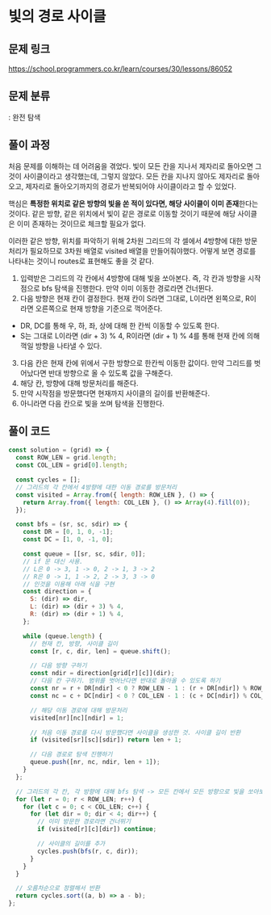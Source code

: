 # 빛의 경로 사이클

## 문제 링크

https://school.programmers.co.kr/learn/courses/30/lessons/86052

## 문제 분류

: 완전 탐색

## 풀이 과정

처음 문제를 이해하는 데 어려움을 겪었다. 빛이 모든 칸을 지나서 제자리로 돌아오면 그것이 사이클이라고 생각했는데, 그렇지 않았다. 모든 칸을 지나지 않아도 제자리로 돌아오고, 제자리로 돌아오기까지의 경로가 반복되어야 사이클이라고 할 수 있었다.

핵심은 **특정한 위치로 같은 방향의 빛을 쏜 적이 있다면, 해당 사이클이 이미 존재**한다는 것이다. 같은 방향, 같은 위치에서 빛이 같은 경로로 이동할 것이기 때문에 해당 사이클은 이미 존재하는 것이므로 체크할 필요가 없다.

이러한 같은 방향, 위치를 파악하기 위해 2차원 그리드의 각 셀에서 4방향에 대한 방문처리가 필요하므로 3차원 배열로 visited 배열을 만들어줘야했다. 어떻게 보면 경로를 나타내는 것이니 routes로 표현해도 좋을 것 같다.

1. 입력받은 그리드의 각 칸에서 4방향에 대해 빛을 쏘아본다. 즉, 각 칸과 방향을 시작점으로 bfs 탐색을 진행한다. 만약 이미 이동한 경로라면 건너뛴다.
2. 다음 방향은 현재 칸이 결정한다. 현재 칸이 S라면 그대로, L이라면 왼쪽으로, R이라면 오른쪽으로 현재 방향을 기준으로 꺽어준다.

- DR, DC를 통해 우, 하, 좌, 상에 대해 한 칸씩 이동할 수 있도록 한다.
- S는 그대로 L이라면 (dir + 3) % 4, R이라면 (dir + 1) % 4를 통해 현재 칸에 의해 꺽일 방향을 나타낼 수 있다.

3. 다음 칸은 현재 칸에 위에서 구한 방향으로 한칸씩 이동한 값이다. 만약 그리드를 벗어났다면 반대 방향으로 올 수 있도록 값을 구해준다.
4. 해당 칸, 방향에 대해 방문처리를 해준다.
5. 만약 시작점을 방문했다면 현재까지 사이클의 길이를 반환해준다.
6. 아니라면 다음 칸으로 빛을 쏘며 탐색을 진행한다.

## 풀이 코드

```js
const solution = (grid) => {
  const ROW_LEN = grid.length;
  const COL_LEN = grid[0].length;

  const cycles = [];
  // 그리드의 각 칸에서 4방향에 대한 이동 경로를 방문처리
  const visited = Array.from({ length: ROW_LEN }, () => {
    return Array.from({ length: COL_LEN }, () => Array(4).fill(0));
  });

  const bfs = (sr, sc, sdir) => {
    const DR = [0, 1, 0, -1];
    const DC = [1, 0, -1, 0];

    const queue = [[sr, sc, sdir, 0]];
    // if 문 대신 사용.
    // L은 0 -> 3, 1 -> 0, 2 -> 1, 3 -> 2
    // R은 0 -> 1, 1 -> 2, 2 -> 3, 3 -> 0
    // 인것을 이용해 아래 식을 구현
    const direction = {
      S: (dir) => dir,
      L: (dir) => (dir + 3) % 4,
      R: (dir) => (dir + 1) % 4,
    };

    while (queue.length) {
      // 현재 칸, 방향, 사이클 길이
      const [r, c, dir, len] = queue.shift();

      // 다음 방향 구하기
      const ndir = direction[grid[r][c]](dir);
      // 다음 칸 구하기. 범위를 벗어난다면 반대로 돌아올 수 있도록 하기
      const nr = r + DR[ndir] < 0 ? ROW_LEN - 1 : (r + DR[ndir]) % ROW_LEN;
      const nc = c + DC[ndir] < 0 ? COL_LEN - 1 : (c + DC[ndir]) % COL_LEN;

      // 해당 이동 경로에 대해 방문처리
      visited[nr][nc][ndir] = 1;

      // 처음 이동 경로를 다시 방문했다면 사이클을 생성한 것. 사이클 길이 반환
      if (visited[sr][sc][sdir]) return len + 1;

      // 다음 경로로 탐색 진행하기
      queue.push([nr, nc, ndir, len + 1]);
    }
  };

  // 그리드의 각 칸, 각 방향에 대해 bfs 탐색 -> 모든 칸에서 모든 방향으로 빛을 쏘아보기
  for (let r = 0; r < ROW_LEN; r++) {
    for (let c = 0; c < COL_LEN; c++) {
      for (let dir = 0; dir < 4; dir++) {
        // 이미 방문한 경로라면 건너뛰기
        if (visited[r][c][dir]) continue;

        // 사이클의 길이를 추가
        cycles.push(bfs(r, c, dir));
      }
    }
  }

  // 오름차순으로 정렬해서 반환
  return cycles.sort((a, b) => a - b);
};
```
